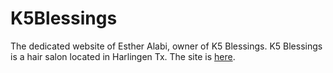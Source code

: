 # K5Blessings

The dedicated website of Esther Alabi, owner of K5 Blessings. K5 Blessings is a hair salon located in Harlingen Tx. The site is [here](k5blessings.com).
